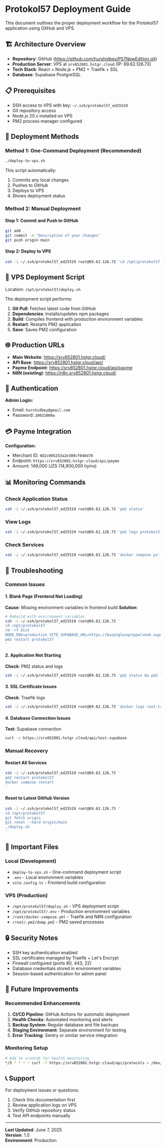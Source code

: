# Protokol57 Deployment Guide

This document outlines the proper deployment workflow for the Protokol57 application using GitHub and VPS.

## 🏗️ Architecture Overview

- **Repository**: GitHub (https://github.com/hurshidbey/P57NewEdition.git)
- **Production Server**: VPS at `srv852801.hstgr.cloud` (IP: 69.62.126.73)
- **Tech Stack**: React + Node.js + PM2 + Traefik + SSL
- **Database**: Supabase PostgreSQL

## 📋 Prerequisites

- SSH access to VPS with key: `~/.ssh/protokol57_ed25519`
- Git repository access
- Node.js 20.x installed on VPS
- PM2 process manager configured

## 🚀 Deployment Methods

### Method 1: One-Command Deployment (Recommended)

```bash
./deploy-to-vps.sh
```

This script automatically:
1. Commits any local changes
2. Pushes to GitHub
3. Deploys to VPS
4. Shows deployment status

### Method 2: Manual Deployment

#### Step 1: Commit and Push to GitHub
```bash
git add .
git commit -m "Description of your changes"
git push origin main
```

#### Step 2: Deploy to VPS
```bash
ssh -i ~/.ssh/protokol57_ed25519 root@69.62.126.73 'cd /opt/protokol57 && ./deploy.sh'
```

## 🔧 VPS Deployment Script

Location: `/opt/protokol57/deploy.sh`

The deployment script performs:
1. **Git Pull**: Fetches latest code from GitHub
2. **Dependencies**: Installs/updates npm packages
3. **Build**: Compiles frontend with production environment variables
4. **Restart**: Restarts PM2 application
5. **Save**: Saves PM2 configuration

## 🌐 Production URLs

- **Main Website**: https://srv852801.hstgr.cloud/
- **API Base**: https://srv852801.hstgr.cloud/api/
- **Payme Endpoint**: https://srv852801.hstgr.cloud/api/payme
- **N8N (existing)**: https://n8n.srv852801.hstgr.cloud/

## 🔑 Authentication

**Admin Login:**
- Email: `hurshidbey@gmail.com`
- Password: `20031000a`

## 💳 Payme Integration

**Configuration:**
- Merchant ID: `682c005253a2e309cf048d70`
- Endpoint: `https://srv852801.hstgr.cloud/api/payme`
- Amount: 149,000 UZS (14,900,000 tiyins)

## 📊 Monitoring Commands

### Check Application Status
```bash
ssh -i ~/.ssh/protokol57_ed25519 root@69.62.126.73 'pm2 status'
```

### View Logs
```bash
ssh -i ~/.ssh/protokol57_ed25519 root@69.62.126.73 'pm2 logs protokol57'
```

### Check Services
```bash
ssh -i ~/.ssh/protokol57_ed25519 root@69.62.126.73 'docker compose ps'
```

## 🐛 Troubleshooting

### Common Issues

#### 1. Blank Page (Frontend Not Loading)
**Cause**: Missing environment variables in frontend build
**Solution**: 
```bash
# Rebuild with environment variables
ssh -i ~/.ssh/protokol57_ed25519 root@69.62.126.73 '
cd /opt/protokol57
rm -rf dist
NODE_ENV=production VITE_SUPABASE_URL=https://bazptglwzqstppwlvmvb.supabase.co VITE_SUPABASE_ANON_KEY=eyJhbGciOiJIUzI1NiIsInR5cCI6IkpXVCJ9.eyJpc3MiOiJzdXBhYmFzZSIsInJlZiI6ImJhenB0Z2x3enFzdHBwd2x2bXZiIiwicm9sZSI6ImFub24iLCJpYXQiOjE3NDkwMTc1OTAsImV4cCI6MjA2NDU5MzU5MH0.xRh0LCDWP6YD3F4mDGrIK3krwwZw-DRx0iXy7MmIPY8 npm run build
pm2 restart protokol57
'
```

#### 2. Application Not Starting
**Check**: PM2 status and logs
```bash
ssh -i ~/.ssh/protokol57_ed25519 root@69.62.126.73 'pm2 status && pm2 logs protokol57 --lines 20'
```

#### 3. SSL Certificate Issues
**Check**: Traefik logs
```bash
ssh -i ~/.ssh/protokol57_ed25519 root@69.62.126.73 'docker logs root-traefik-1 --tail 20'
```

#### 4. Database Connection Issues
**Test**: Supabase connection
```bash
curl -s https://srv852801.hstgr.cloud/api/test-supabase
```

### Manual Recovery

#### Restart All Services
```bash
ssh -i ~/.ssh/protokol57_ed25519 root@69.62.126.73 '
pm2 restart protokol57
docker compose restart
'
```

#### Reset to Latest GitHub Version
```bash
ssh -i ~/.ssh/protokol57_ed25519 root@69.62.126.73 '
cd /opt/protokol57
git fetch origin
git reset --hard origin/main
./deploy.sh
'
```

## 📁 Important Files

### Local (Development)
- `deploy-to-vps.sh` - One-command deployment script
- `.env` - Local environment variables
- `vite.config.ts` - Frontend build configuration

### VPS (Production)
- `/opt/protokol57/deploy.sh` - VPS deployment script
- `/opt/protokol57/.env` - Production environment variables
- `/root/docker-compose.yml` - Traefik and N8N configuration
- `/root/.pm2/dump.pm2` - PM2 saved processes

## 🔒 Security Notes

- SSH key authentication enabled
- SSL certificates managed by Traefik + Let's Encrypt
- Firewall configured (ports 80, 443, 22)
- Database credentials stored in environment variables
- Session-based authentication for admin panel

## 🎯 Future Improvements

### Recommended Enhancements
1. **CI/CD Pipeline**: GitHub Actions for automatic deployment
2. **Health Checks**: Automated monitoring and alerts
3. **Backup System**: Regular database and file backups
4. **Staging Environment**: Separate environment for testing
5. **Error Tracking**: Sentry or similar service integration

### Monitoring Setup
```bash
# Add to crontab for health monitoring
*/5 * * * * curl -f https://srv852801.hstgr.cloud/api/protocols > /dev/null || echo "Site down at $(date)" >> /var/log/site-monitor.log
```

## 📞 Support

For deployment issues or questions:
1. Check this documentation first
2. Review application logs on VPS
3. Verify GitHub repository status
4. Test API endpoints manually

---

**Last Updated**: June 7, 2025  
**Version**: 1.0  
**Environment**: Production